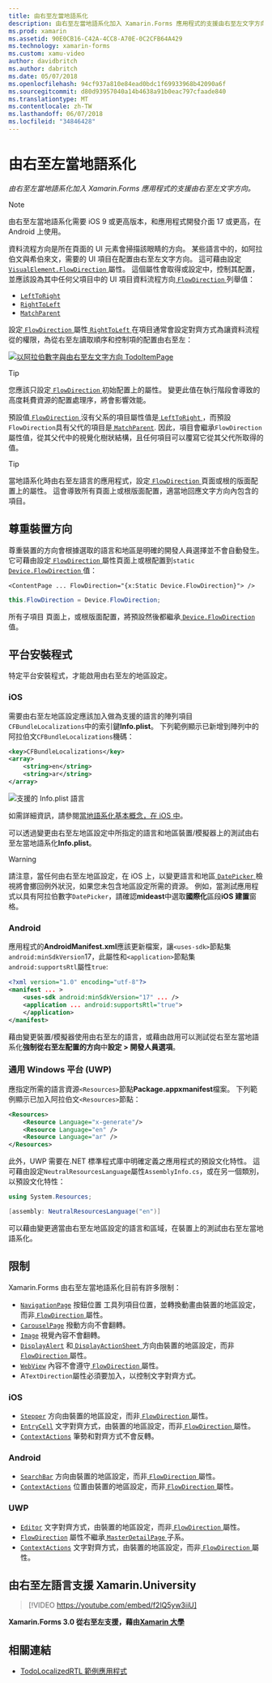 ```yaml
---
title: 由右至左當地語系化
description: 由右至左當地語系化加入 Xamarin.Forms 應用程式的支援由右至左文字方向。
ms.prod: xamarin
ms.assetid: 90E0CB16-C42A-4CC8-A70E-0C2CFB64A429
ms.technology: xamarin-forms
ms.custom: xamu-video
author: davidbritch
ms.author: dabritch
ms.date: 05/07/2018
ms.openlocfilehash: 94cf937a810e84ead0bdc1f69933968b42090a6f
ms.sourcegitcommit: d80d93957040a14b4638a91b0eac797cfaade840
ms.translationtype: MT
ms.contentlocale: zh-TW
ms.lasthandoff: 06/07/2018
ms.locfileid: "34846428"
---
```

# <a name="right-to-left-localization"></a>由右至左當地語系化

_由右至左當地語系化加入 Xamarin.Forms 應用程式的支援由右至左文字方向。_

> [!NOTE]
> 由右至左當地語系化需要 iOS 9 或更高版本，和應用程式開發介面 17 或更高，在 Android 上使用。

資料流程方向是所在頁面的 UI 元素會掃描該眼睛的方向。 某些語言中的，如阿拉伯文與希伯來文，需要的 UI 項目在配置由右至左文字方向。 這可藉由設定[ `VisualElement.FlowDirection` ](xref:Xamarin.Forms.VisualElement.FlowDirection)屬性。 這個屬性會取得或設定中，控制其配置，並應該設為其中任何父項目中的 UI 項目資料流程方向[ `FlowDirection` ](xref:Xamarin.Forms.FlowDirection)列舉值：

- [`LeftToRight`](xref:Xamarin.Forms.FlowDirection.LeftToRight)
- [`RightToLeft`](xref:Xamarin.Forms.FlowDirection.RightToLeft)
- [`MatchParent`](xref:Xamarin.Forms.FlowDirection.MatchParent)

設定[ `FlowDirection` ](xref:Xamarin.Forms.VisualElement.FlowDirection)屬性[ `RightToLeft` ](xref:Xamarin.Forms.FlowDirection.RightToLeft)在項目通常會設定對齊方式為讓資料流程從的權限，為從右至左讀取順序和控制項的配置由右至左：

[![以阿拉伯數字與由右至左文字方向 TodoItemPage](rtl-images/TodoItemPage-Arabic.png "TodoItemPage 阿拉伯與由右至左文字方向")](rtl-images/TodoItemPage-Arabic-Large.png#lightbox "TodoItemPage 阿拉伯與由右至左文字方向")

> [!TIP]
> 您應該只設定[ `FlowDirection` ](xref:Xamarin.Forms.VisualElement.FlowDirection)初始配置上的屬性。 變更此值在執行階段會導致的高度耗費資源的配置處理序，將會影響效能。

預設值[ `FlowDirection` ](xref:Xamarin.Forms.VisualElement.FlowDirection)沒有父系的項目屬性值是[ `LeftToRight` ](xref:Xamarin.Forms.FlowDirection.LeftToRight)，而預設`FlowDirection`具有父代的項目是[ `MatchParent`](xref:Xamarin.Forms.FlowDirection.MatchParent). 因此，項目會繼承`FlowDirection`屬性值，從其父代中的視覺化樹狀結構，且任何項目可以覆寫它從其父代所取得的值。

> [!TIP]
> 當地語系化時由右至左語言的應用程式，設定[ `FlowDirection` ](xref:Xamarin.Forms.VisualElement.FlowDirection)頁面或根的版面配置上的屬性。 這會導致所有頁面上或根版面配置，適當地回應文字方向內包含的項目。

## <a name="respecting-device-flow-direction"></a>尊重裝置方向

尊重裝置的方向會根據選取的語言和地區是明確的開發人員選擇並不會自動發生。 它可藉由設定[ `FlowDirection` ](xref:Xamarin.Forms.VisualElement.FlowDirection)屬性頁面上或根配置到`static` [ `Device.FlowDirection` ](xref:Xamarin.Forms.Device.FlowDirection)值：

```xaml
<ContentPage ... FlowDirection="{x:Static Device.FlowDirection}"> />
```

```csharp
this.FlowDirection = Device.FlowDirection;
```

所有子項目 頁面上，或根版面配置，將預設然後都繼承[ `Device.FlowDirection` ](xref:Xamarin.Forms.Device.FlowDirection)值。

## <a name="platform-setup"></a>平台安裝程式

特定平台安裝程式，才能啟用由右至左的地區設定。

### <a name="ios"></a>iOS

需要由右至左地區設定應該加入做為支援的語言的陣列項目`CFBundleLocalizations`中的索引鍵**Info.plist**。 下列範例顯示已新增到陣列中的阿拉伯文`CFBundleLocalizations`機碼：

```xml
<key>CFBundleLocalizations</key>
<array>
    <string>en</string>
    <string>ar</string>
</array>
```

![支援的 Info.plist 語言](rtl-images/ios-locales.png "Info.plist 支援的語言")

如需詳細資訊，請參閱[當地語系化基本概念，在 iOS 中](https://docs.microsoft.com/en-gb/xamarin/ios/app-fundamentals/localization/#localization-basics-in-ios)。

可以透過變更由右至左地區設定中所指定的語言和地區裝置/模擬器上的測試由右至左當地語系化**Info.plist**。

> [!WARNING]
> 請注意，當任何由右至左地區設定，在 iOS 上，以變更語言和地區[ `DatePicker` ](xref:Xamarin.Forms.DatePicker)檢視將會擲回例外狀況，如果您未包含地區設定所需的資源。 例如，當測試應用程式以具有阿拉伯數字`DatePicker`，請確認**mideast**中選取**國際化**區段**iOS 建置**窗格。

### <a name="android"></a>Android

應用程式的**AndroidManifest.xml**應該更新檔案，讓`<uses-sdk>`節點集`android:minSdkVersion`17，此屬性和`<application>`節點集`android:supportsRtl`屬性`true`:

```xml
<?xml version="1.0" encoding="utf-8"?>
<manifest ... >
    <uses-sdk android:minSdkVersion="17" ... />
    <application ... android:supportsRtl="true">
    </application>
</manifest>
```

藉由變更裝置/模擬器使用由右至左的語言，或藉由啟用可以測試從右至左當地語系化**強制從右至左配置的方向**中**設定 > 開發人員選項**。

### <a name="universal-windows-platform-uwp"></a>通用 Windows 平台 (UWP)

應指定所需的語言資源`<Resources>`節點**Package.appxmanifest**檔案。 下列範例顯示已加入阿拉伯文`<Resources>`節點：

```xml
<Resources>
    <Resource Language="x-generate"/>
    <Resource Language="en" />
    <Resource Language="ar" />
</Resources>
```

此外，UWP 需要在.NET 標準程式庫中明確定義之應用程式的預設文化特性。 這可藉由設定`NeutralResourcesLanguage`屬性`AssemblyInfo.cs`，或在另一個類別，以預設文化特性：

```csharp
using System.Resources;

[assembly: NeutralResourcesLanguage("en")]
```

可以藉由變更適當由右至左地區設定的語言和區域，在裝置上的測試由右至左當地語系化。

## <a name="limitations"></a>限制

Xamarin.Forms 由右至左當地語系化目前有許多限制：

- [`NavigationPage`](xref:Xamarin.Forms.NavigationPage) 按鈕位置 工具列項目位置，並轉換動畫由裝置的地區設定，而非[ `FlowDirection` ](xref:Xamarin.Forms.VisualElement.FlowDirection)屬性。
- [`CarouselPage`](xref:Xamarin.Forms.CarouselPage) 撥動方向不會翻轉。
- [`Image`](xref:Xamarin.Forms.Image) 視覺內容不會翻轉。
- [`DisplayAlert`](https://developer.xamarin.com/api/member/Xamarin.Forms.Page.DisplayAlert/p/System.String/System.String/System.String/) 和[ `DisplayActionSheet` ](https://developer.xamarin.com/api/member/Xamarin.Forms.Page.DisplayActionSheet/p/System.String/System.String/System.String/System.String[]/)方向由裝置的地區設定，而非[ `FlowDirection` ](xref:Xamarin.Forms.VisualElement.FlowDirection)屬性。
- [`WebView`](xref:Xamarin.Forms.WebView) 內容不會遵守[ `FlowDirection` ](xref:Xamarin.Forms.VisualElement.FlowDirection)屬性。
- A`TextDirection`屬性必須要加入，以控制文字對齊方式。

### <a name="ios"></a>iOS

- [`Stepper`](xref:Xamarin.Forms.Stepper) 方向由裝置的地區設定，而非[ `FlowDirection` ](xref:Xamarin.Forms.VisualElement.FlowDirection)屬性。
- [`EntryCell`](xref:Xamarin.Forms.EntryCell) 文字對齊方式，由裝置的地區設定，而非[ `FlowDirection` ](xref:Xamarin.Forms.VisualElement.FlowDirection)屬性。
- [`ContextActions`](xref:Xamarin.Forms.Cell.ContextActions) 筆勢和對齊方式不會反轉。

### <a name="android"></a>Android

- [`SearchBar`](xref:Xamarin.Forms.SearchBar) 方向由裝置的地區設定，而非[ `FlowDirection` ](xref:Xamarin.Forms.VisualElement.FlowDirection)屬性。
- [`ContextActions`](xref:Xamarin.Forms.Cell.ContextActions) 位置由裝置的地區設定，而非[ `FlowDirection` ](xref:Xamarin.Forms.VisualElement.FlowDirection)屬性。

### <a name="uwp"></a>UWP

- [`Editor`](xref:Xamarin.Forms.Editor) 文字對齊方式，由裝置的地區設定，而非[ `FlowDirection` ](xref:Xamarin.Forms.VisualElement.FlowDirection)屬性。
- [`FlowDirection`](xref:Xamarin.Forms.VisualElement.FlowDirection) 屬性不繼承[ `MasterDetailPage` ](xref:Xamarin.Forms.MasterDetailPage)子系。
- [`ContextActions`](xref:Xamarin.Forms.Cell.ContextActions) 文字對齊方式，由裝置的地區設定，而非[ `FlowDirection` ](xref:Xamarin.Forms.VisualElement.FlowDirection)屬性。

## <a name="right-to-left-language-support-with-xamarinuniversity"></a>由右至左語言支援 Xamarin.University

> [!VIDEO https://youtube.com/embed/f2lQ5yw3iiU]

**Xamarin.Forms 3.0 從右至左支援，藉由[Xamarin 大學](https://university.xamarin.com/)**

## <a name="related-links"></a>相關連結

- [TodoLocalizedRTL 範例應用程式](https://developer.xamarin.com/samples/xamarin-forms/TodoLocalizedRTL/)
